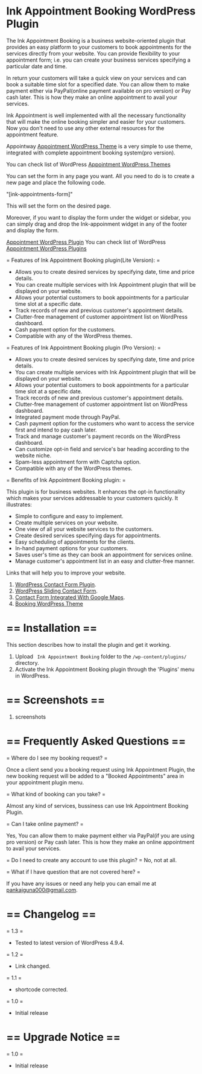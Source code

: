 # Ink Appointment Booking WordPress Plugin

The Ink Appointment Booking is a business website-oriented plugin that provides an easy platform to your customers to book appointments for the services directly from your website. You can provide flexibility to your appointment form; i.e. you can create your business services specifying a particular date and time.

In return your customers will take a quick view on your services and can book a suitable time slot for a specified date. You can allow them to make payment either via PayPal(online payment available on pro version) or Pay cash later. This is how they make an online appointment to avail your services.

Ink Appointment is well implemented with all the necessary functionality that will make the online booking simpler and easier for your customers. Now you don't need to use any other external resources for the appointment feature.

Appointway [Appointment WordPress Theme](https://www.inkthemes.com/market/appointway-wordpress-theme/) is a very simple to use theme, integrated with complete appointment booking system(pro version).

You can check list of WordPress [Appointment WordPress Themes](https://www.inkthemes.com/appointment-booking-wordpress-themes/)

You can set the form in any page you want. All you need to do is to create a new page and place the following code.

"[ink-appointments-form]"

This will set the form on the desired page.

Moreover, if you want to display the form under the widget or sidebar, you can simply drag and drop the Ink-appoinment widget in any of the footer and display the form.

[Appointment WordPress Plugin](https://www.inkthemes.com/plugin/wordpress-appointment-plugin/)
You can check list of WordPress [Appointment WordPress Plugins](https://www.inkthemes.com/best-appointment-booking-calender-scheduling-wordpress-plugins/)


= Features of Ink Appointment Booking plugin(Lite Version): =

* Allows you to create desired services by specifying date, time and price details.
* You can create multiple services with Ink Appointment plugin that will be displayed on your website.
* Allows your  potential customers to book appointments for a particular time slot at a specific date.
* Track records of new and previous customer's appointment details.
* Clutter-free management of customer appointment list on WordPress dashboard.
* Cash payment option for the customers.
* Compatible with any of the WordPress themes.


= Features of Ink Appointment Booking plugin (Pro Version): =

* Allows you to create desired services by specifying date, time and price details.
* You can create multiple services with Ink Appointment plugin that will be displayed on your website.
* Allows your  potential customers to book appointments for a particular time slot at a specific date.
* Track records of new and previous customer's appointment details.
* Clutter-free management of customer appointment list on WordPress dashboard.
* Integrated payment mode through PayPal.
* Cash payment option for the customers who want to access the service first and intend to pay cash later.
* Track and manage customer's payment records on the WordPress dashboard.
* Can customize opt-in field and service's bar heading according to the website niche.
* Spam-less appointment form with Captcha option.
* Compatible with any of the WordPress themes.


= Benefits of Ink Appointment Booking plugin: =

This plugin is for business websites. It enhances the opt-in functionality which makes your services addressable to your customers quickly. It illustrates:

* Simple to configure and easy to implement.
* Create multiple services on your website.
* One view of all your website services to the customers.
* Create  desired services specifying days for appointments.
* Easy scheduling of appointments for the clients.
* In-hand payment options for your customers.
* Saves user's time as they can book an appointment for services online.
* Manage customer's appointment list in an easy and clutter-free manner.


Links that will help you to improve your website.

1. [WordPress Contact Form Plugin](http://wordpress.org/plugins/formget-contact-form/).
2. [WordPress Sliding Contact Form](http://wordpress.org/plugins/sliding-contact-form-by-formget/).
3. [Contact Form Integrated With Google Maps](http://wordpress.org/plugins/contact-form-integrated-with-google-maps/).
4. [Booking WordPress Theme](https://www.inkthemes.com/market/appointment-booking-wordpress-theme/)


# == Installation ==

This section describes how to install the plugin and get it working.

1. Upload ` Ink Appointment Booking` folder to the `/wp-content/plugins/` directory.
2. Activate the Ink Appointment Booking plugin through the 'Plugins' menu in WordPress.

# == Screenshots ==

1. screenshots

# == Frequently Asked Questions ==

= Where do I see my booking request? = 

Once a client send you a booking request using Ink Appointment Plugin, the new booking request will be added to a "Booked Appointments" area in your appointment plugin menu.

= What kind of booking can you take? =

Almost any kind of services, bussiness can use Ink Appointment Booking Plugin.

= Can I take online payment? =

Yes, You can allow them to make payment either via PayPal(if you are using pro version) or Pay cash later. This is how they make an online appointment to avail your services.

= Do I need to create any account to use this plugin? =
No, not at all.

= What if I have question that are not covered here? =

If you have any issues or need any help you can email me at pankajguna000@gmail.com.

# == Changelog ==

= 1.3  =
* Tested to latest version of WordPress 4.9.4.

= 1.2  =
* Link changed.

= 1.1  =
* shortcode corrected.

= 1.0  =
* Initial release


# == Upgrade Notice ==
= 1.0 =
* Initial release


